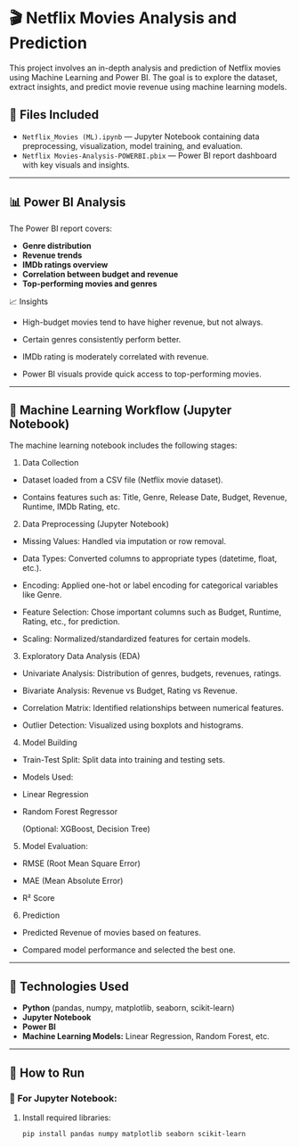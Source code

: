 
# 🎬 Netflix Movies Analysis and Prediction

This project involves an in-depth analysis and prediction of Netflix movies using Machine Learning and Power BI. The goal is to explore the dataset, extract insights, and predict movie revenue using machine learning models.

## 📁 Files Included

- `Netflix_Movies (ML).ipynb` — Jupyter Notebook containing data preprocessing, visualization, model training, and evaluation.
- `Netflix Movies-Analysis-POWERBI.pbix` — Power BI report dashboard with key visuals and insights.

---

## 📊 Power BI Analysis

The Power BI report covers:

- **Genre distribution**
- **Revenue trends**
- **IMDb ratings overview**
- **Correlation between budget and revenue**
- **Top-performing movies and genres**
  
📈 Insights

- High-budget movies tend to have higher revenue, but not always.

- Certain genres consistently perform better.

- IMDb rating is moderately correlated with revenue.

- Power BI visuals provide quick access to top-performing movies.
---

## 🤖 Machine Learning Workflow (Jupyter Notebook)

The machine learning notebook includes the following stages:

1. Data Collection

* Dataset loaded from a CSV file (Netflix movie dataset).

* Contains features such as: Title, Genre, Release Date, Budget, Revenue, Runtime, IMDb Rating, etc.

2. Data Preprocessing (Jupyter Notebook)

* Missing Values: Handled via imputation or row removal.

* Data Types: Converted columns to appropriate types (datetime, float, etc.).

* Encoding: Applied one-hot or label encoding for categorical variables like Genre.

* Feature Selection: Chose important columns such as Budget, Runtime, Rating, etc., for prediction.

* Scaling: Normalized/standardized features for certain models.

3. Exploratory Data Analysis (EDA)

* Univariate Analysis: Distribution of genres, budgets, revenues, ratings.

* Bivariate Analysis: Revenue vs Budget, Rating vs Revenue.

* Correlation Matrix: Identified relationships between numerical features.

* Outlier Detection: Visualized using boxplots and histograms.

4. Model Building

* Train-Test Split: Split data into training and testing sets.

* Models Used:

* Linear Regression

* Random Forest Regressor
  
  (Optional: XGBoost, Decision Tree)

5. Model Evaluation:

* RMSE (Root Mean Square Error)

* MAE (Mean Absolute Error)

* R² Score

6. Prediction

* Predicted Revenue of movies based on features.

* Compared model performance and selected the best one.


---

## 📌 Technologies Used

- **Python** (pandas, numpy, matplotlib, seaborn, scikit-learn)
- **Jupyter Notebook**
- **Power BI**
- **Machine Learning Models:** Linear Regression, Random Forest, etc.

---

## 🚀 How to Run

### 📌 For Jupyter Notebook:
1. Install required libraries:
   ```bash
   pip install pandas numpy matplotlib seaborn scikit-learn
